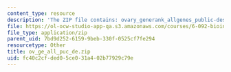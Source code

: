 ```yaml
---
content_type: resource
description: 'The ZIP file contains: ovary_generank_allgenes_public-descriptions.xls.'
file: https://ol-ocw-studio-app-qa.s3.amazonaws.com/courses/6-092-bioinformatics-and-proteomics-january-iap-2005/fc40c2cfded05ce031a402b77929c79e_ov_ge_all_puc_de.zip
file_type: application/zip
parent_uid: 7bd9d252-6159-9beb-330f-0525cf7fe294
resourcetype: Other
title: ov_ge_all_puc_de.zip
uid: fc40c2cf-ded0-5ce0-31a4-02b77929c79e
---
```

